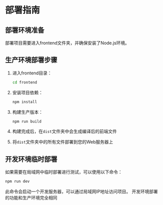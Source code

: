 # 部署指南

## 部署环境准备

部署项目需要进入frontend文件夹，并确保安装了Node.js环境。

## 生产环境部署步骤

1. 进入frontend目录：
   ```bash
   cd frontend
   ```

2. 安装项目依赖：
   ```bash
   npm install
   ```

3. 构建生产版本：
   ```bash
   npm run build
   ```

4. 构建完成后，在`dist`文件夹中会生成编译后的前端文件

5. 将`dist`文件夹中的所有文件部署到您的Web服务器上

## 开发环境临时部署

如果需要在局域网中临时部署进行测试，可以使用以下命令：

```bash
npm run dev
```

此命令会启动一个开发服务器，可以通过局域网IP地址访问项目。
开发环境部署的功能和生产环境完全相同